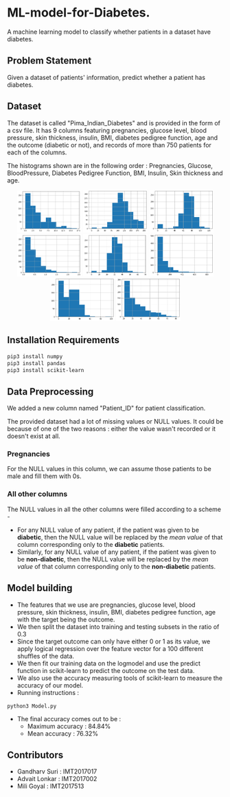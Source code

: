 # ML-model-for-Diabetes.

A machine learning model to classify whether patients in a dataset have diabetes.

## Problem Statement
Given a dataset of patients' information, predict whether a patient has diabetes.

## Dataset
The dataset is called "Pima_Indian_Diabetes" and is provided in the form of a csv file. It has 9 columns featuring pregnancies, glucose level, blood pressure, skin thickness, insulin, BMI, diabetes pedigree function, age and the outcome (diabetic or not), and records of more than 750 patients for each of the columns.

The histograms shown are in the following order : Pregnancies, Glucose, BloodPressure, Diabetes Pedigree Function, BMI, Insulin, Skin thickness and age.

<p align="center">
  <img src="Figures/preg1.png" width="150">
  <img src="Figures/glu1.png" width="150">
  <img src="Figures/bp1.png" width="150">
  <img src="Figures/dpf1.png" width="150">
  <img src="Figures/bmi1.png" width="150">
  <img src="Figures/ins1.png" width="150">
  <img src="Figures/st1.png" width="150">
  <img src="Figures/age1.png" width="150">

</p>

## Installation Requirements
```
pip3 install numpy
pip3 install pandas
pip3 install scikit-learn 
```

## Data Preprocessing
We added a new column named "Patient_ID" for patient classification.

The provided dataset had a lot of missing values or NULL values. It could be because of one of the two reasons : either the value wasn't recorded or it doesn't exist at all.

### Pregnancies
For the NULL values in this column, we can assume those patients to be male and fill them with 0s.

### All other columns
The NULL values in all the other columns were filled according to a scheme - 
- For any NULL value of any patient, if the patient was given to be **diabetic**, then the NULL value will be replaced by the *mean value* of that column corresponding only to the **diabetic** patients.
- Similarly, for any NULL value of any patient, if the patient was given to be **non-diabetic**, then the NULL value will be replaced by the *mean value* of that column corresponding only to the **non-diabetic** patients.

<!-- The histograms shown are in the following order : Pregnancies, Glucose, BloodPressure, Diabetes Pedigree Function, BMI, Insulin, Skin thickness and age.

<p align="center">
  <img src="Figures/preg2.png" width="150">
  <img src="Figures/glu2.png" width="150">
  <img src="Figures/bp2.png" width="150">
  <img src="Figures/dpf2.png" width="150">
  <img src="Figures/bmi2.png" width="150">
  <img src="Figures/ins2.png" width="150">
  <img src="Figures/st2.png" width="150">
  <img src="Figures/age2.png" width="150">
</p> -->

## Model building
- The features that we use are pregnancies, glucose level, blood pressure, skin thickness, insulin, BMI, diabetes pedigree function, age with the target being the outcome.
- We then split the dataset into training and testing subsets in the ratio of 0.3
- Since the target outcome can only have either 0 or 1 as its value, we apply logical regression over the feature vector for a 100 different shuffles of the data.
- We then fit our training data on the logmodel and use the predict function in scikit-learn to predict the outcome on the test data.
- We also use the accuracy measuring tools of scikit-learn to measure the accuracy of our model.
- Running instructions :
```
python3 Model.py
```
- The final accuracy comes out to be : 
    - Maximum accuracy : 84.84%
    - Mean accuracy : 76.32% 

## Contributors
- Gandharv Suri : IMT2017017
- Advait Lonkar : IMT2017002
- Mili Goyal : IMT2017513





